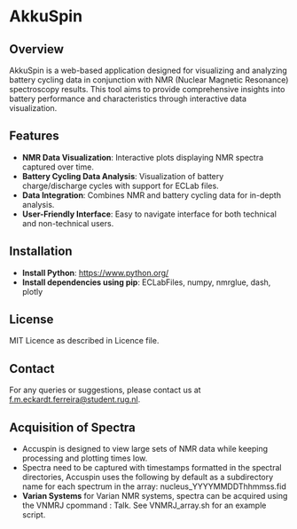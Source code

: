 # AkkuSpin

## Overview
AkkuSpin is a web-based application designed for visualizing and analyzing battery cycling data in conjunction with NMR (Nuclear Magnetic Resonance) spectroscopy results. This tool aims to provide comprehensive insights into battery performance and characteristics through interactive data visualization.

## Features
- **NMR Data Visualization**: Interactive plots displaying NMR spectra captured over time. 
- **Battery Cycling Data Analysis**: Visualization of battery charge/discharge cycles with support for ECLab files.  
- **Data Integration**: Combines NMR and battery cycling data for in-depth analysis.
- **User-Friendly Interface**: Easy to navigate interface for both technical and non-technical users.

## Installation
- **Install Python**: https://www.python.org/
- **Install dependencies using pip**: ECLabFiles, numpy, nmrglue, dash, plotly

## License
MIT Licence as described in Licence file. 

## Contact
For any queries or suggestions, please contact us at f.m.eckardt.ferreira@student.rug.nl.

## Acquisition of Spectra

- Accuspin is designed to view large sets of NMR data while keeping processing and plotting times low.
- Spectra need to be captured with timestamps formatted in the spectral directories, Accuspin uses the following by default as a subdirectory name for each spectrum in the array: nucleus_YYYYMMDDThhmmss.fid
- **Varian Systems** for Varian NMR systems, spectra can be acquired using the VNMRJ cpommand : Talk. See VNMRJ_array.sh for an example script.
